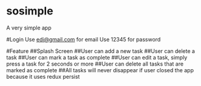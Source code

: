 # sosimple
A very simple app

#Login 
Use edi@gmail.com for email 
Use 12345 for password 

#Feature 
##Splash Screen
##User can add a new task
##User can delete a task
##User can mark a task as complete 
##User can edit a task, simply press a task for 2 seconds or more 
##User can delete all tasks that are marked as complete 
##All tasks will never disappear if user closed the app because it uses redux persist 
